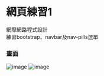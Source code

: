 # 網頁練習1
網際網路程式設計<br>
練習bootstrap、navbar及nav-pills選單

### 畫面

![image](https://user-images.githubusercontent.com/66195059/205956472-824df36c-5f74-414b-921d-fb62d0f42d21.png)
![image](https://user-images.githubusercontent.com/66195059/205956607-1599c230-466c-41e1-9cb1-5cd63c34d1c0.png)
